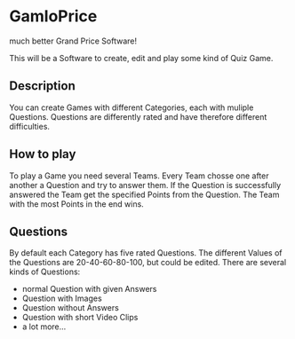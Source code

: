 # GamloPrice
much better Grand Price Software!

This will be a Software to create, edit and play some kind of Quiz Game.

## Description
You can create Games with different Categories, each with muliple Questions. Questions are differently rated and have therefore different difficulties.

## How to play
To play a Game you need several Teams. Every Team chosse one after another a Question and try to answer them. If the Question is successfully answered the Team get the specified Points from the Question.
The Team with the most Points in the end wins.

## Questions
By default each Category has five rated Questions. The different Values of the Questions are 20-40-60-80-100, but could be edited. There are several kinds of Questions:
* normal Question with given Answers
* Question with Images
* Question without Answers
* Question with short Video Clips
* a lot more...
